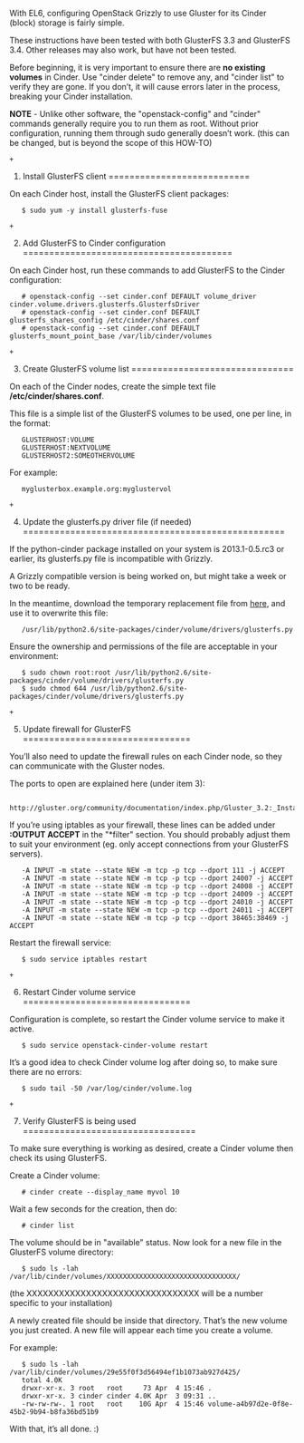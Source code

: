 
With EL6, configuring OpenStack Grizzly to use Gluster for its Cinder
(block) storage is fairly simple.

These instructions have been tested with both GlusterFS 3.3 and
GlusterFS 3.4. Other releases may also work, but have not been tested.

Before beginning, it is very important to ensure there are **no existing
volumes** in Cinder. Use "cinder delete" to remove any, and "cinder
list" to verify they are gone. If you don’t, it will cause errors later
in the process, breaking your Cinder installation.

**NOTE** - Unlike other software, the "openstack-config" and "cinder"
commands generally require you to run them as root. Without prior
configuration, running them through sudo generally doesn’t work. (this
can be changed, but is beyond the scope of this HOW-TO)

    +

1. Install GlusterFS client
===========================

On each Cinder host, install the GlusterFS client packages:

       $ sudo yum -y install glusterfs-fuse

    +

2. Add GlusterFS to Cinder configuration
========================================

On each Cinder host, run these commands to add GlusterFS to the Cinder
configuration:

       # openstack-config --set cinder.conf DEFAULT volume_driver cinder.volume.drivers.glusterfs.GlusterfsDriver
       # openstack-config --set cinder.conf DEFAULT glusterfs_shares_config /etc/cinder/shares.conf
       # openstack-config --set cinder.conf DEFAULT glusterfs_mount_point_base /var/lib/cinder/volumes

    +

3. Create GlusterFS volume list
===============================

On each of the Cinder nodes, create the simple text file
**/etc/cinder/shares.conf**.

This file is a simple list of the GlusterFS volumes to be used, one per
line, in the format:

       GLUSTERHOST:VOLUME
       GLUSTERHOST:NEXTVOLUME
       GLUSTERHOST2:SOMEOTHERVOLUME

For example:

       myglusterbox.example.org:myglustervol

    +

4. Update the glusterfs.py driver file (if needed)
==================================================

If the python-cinder package installed on your system is 2013.1-0.5.rc3
or earlier, its glusterfs.py file is incompatible with Grizzly.

A Grizzly compatible version is being worked on, but might take a week
or two to be ready.

In the meantime, download the temporary replacement file from
[here](https://github.com/justinclift/miscellaneous/raw/master/glusterfs/glusterfs.py),
and use it to overwrite this file:

       /usr/lib/python2.6/site-packages/cinder/volume/drivers/glusterfs.py

Ensure the ownership and permissions of the file are acceptable in your
environment:

       $ sudo chown root:root /usr/lib/python2.6/site-packages/cinder/volume/drivers/glusterfs.py
       $ sudo chmod 644 /usr/lib/python2.6/site-packages/cinder/volume/drivers/glusterfs.py

    +

5. Update firewall for GlusterFS
================================

You’ll also need to update the firewall rules on each Cinder node, so
they can communicate with the Gluster nodes.

The ports to open are explained here (under item 3):

       http://gluster.org/community/documentation/index.php/Gluster_3.2:_Installing_GlusterFS_on_Red_Hat_Package_Manager_(RPM)_Distributions

If you’re using iptables as your firewall, these lines can be added
under **:OUTPUT ACCEPT** in the "\*filter" section. You should probably
adjust them to suit your environment (eg. only accept connections from
your GlusterFS servers).

       -A INPUT -m state --state NEW -m tcp -p tcp --dport 111 -j ACCEPT
       -A INPUT -m state --state NEW -m tcp -p tcp --dport 24007 -j ACCEPT
       -A INPUT -m state --state NEW -m tcp -p tcp --dport 24008 -j ACCEPT
       -A INPUT -m state --state NEW -m tcp -p tcp --dport 24009 -j ACCEPT
       -A INPUT -m state --state NEW -m tcp -p tcp --dport 24010 -j ACCEPT
       -A INPUT -m state --state NEW -m tcp -p tcp --dport 24011 -j ACCEPT
       -A INPUT -m state --state NEW -m tcp -p tcp --dport 38465:38469 -j ACCEPT

Restart the firewall service:

       $ sudo service iptables restart

    +

6. Restart Cinder volume service
================================

Configuration is complete, so restart the Cinder volume service to make
it active.

       $ sudo service openstack-cinder-volume restart

It’s a good idea to check Cinder volume log after doing so, to make sure
there are no errors:

       $ sudo tail -50 /var/log/cinder/volume.log

    +

7. Verify GlusterFS is being used
=================================

To make sure everything is working as desired, create a Cinder volume
then check its using GlusterFS.

Create a Cinder volume:

       # cinder create --display_name myvol 10

Wait a few seconds for the creation, then do:

       # cinder list

The volume should be in "available" status. Now look for a new file in
the GlusterFS volume directory:

       $ sudo ls -lah /var/lib/cinder/volumes/XXXXXXXXXXXXXXXXXXXXXXXXXXXXXXXX/

(the XXXXXXXXXXXXXXXXXXXXXXXXXXXXXXXX will be a number specific to your
installation)

A newly created file should be inside that directory. That’s the new
volume you just created. A new file will appear each time you create a
volume.

For example:

       $ sudo ls -lah /var/lib/cinder/volumes/29e55f0f3d56494ef1b1073ab927d425/
       total 4.0K
       drwxr-xr-x. 3 root   root     73 Apr  4 15:46 .
       drwxr-xr-x. 3 cinder cinder 4.0K Apr  3 09:31 ..
       -rw-rw-rw-. 1 root   root    10G Apr  4 15:46 volume-a4b97d2e-0f8e-45b2-9b94-b8fa36bd51b9

With that, it’s all done. :)
